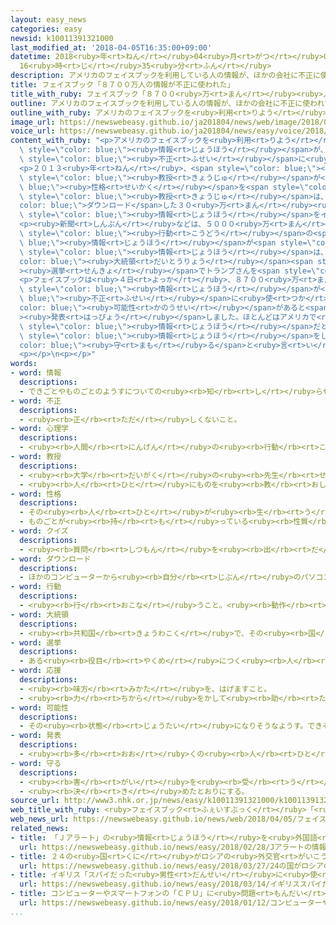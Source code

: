 ```yaml
---
layout: easy_news
categories: easy
newsid: k10011391321000
last_modified_at: '2018-04-05T16:35:00+09:00'
datetime: 2018<ruby>年<rt>ねん</rt></ruby>04<ruby>月<rt>がつ</rt></ruby>05<ruby>日<rt>にち</rt></ruby>
  16<ruby>時<rt>じ</rt></ruby>35<ruby>分<rt>ふん</rt></ruby>
description: アメリカのフェイスブックを利用している人の情報が、ほかの会社に不正に使われていたことがわかって問題になっています。
title: フェイスブック「８７００万人の情報が不正に使われた」
title_with_ruby: フェイスブック「８７００<ruby>万<rt>まん</rt></ruby><ruby>人<rt>にん</rt></ruby>の<ruby>情報<rt>じょうほう</rt></ruby>が<ruby>不正<rt>ふせい</rt></ruby>に<ruby>使<rt>つか</rt></ruby>われた」
outline: アメリカのフェイスブックを利用している人の情報が、ほかの会社に不正に使われていたことがわかって問題になっています。
outline_with_ruby: アメリカのフェイスブックを<ruby>利用<rt>りよう</rt></ruby>している<ruby>人<rt>ひと</rt></ruby>の<ruby>情報<rt>じょうほう</rt></ruby>が、ほかの<ruby>会社<rt>かいしゃ</rt></ruby>に<ruby>不正<rt>ふせい</rt></ruby>に<ruby>使<rt>つか</rt></ruby>われていたことがわかって<ruby>問題<rt>もんだい</rt></ruby>になっています。
image_url: https://newswebeasy.github.io/ja201804/news/web/image/2018/04/05/K10011391321_1804050540_1804050540_01_02.jpg
voice_url: https://newswebeasy.github.io/ja201804/news/easy/voice/2018/04/05/k10011391321000.mp4
content_with_ruby: "<p>アメリカのフェイスブックを<ruby>利用<rt>りよう</rt></ruby>している<ruby>人<rt>ひと</rt></ruby>の<span\
  \ style=\"color: blue;\"><ruby>情報<rt>じょうほう</rt></ruby></span>が、ほかの<ruby>会社<rt>かいしゃ</rt></ruby>に<span\
  \ style=\"color: blue;\"><ruby>不正<rt>ふせい</rt></ruby></span>に<ruby>使<rt>つか</rt></ruby>われていたことがわかって<ruby>問題<rt>もんだい</rt></ruby>になっています。</p>\n\
  <p>２０１３<ruby>年<rt>ねん</rt></ruby>、<span style=\"color: blue;\"><ruby>心理学<rt>しんりがく</rt></ruby></span>を<ruby>研究<rt>けんきゅう</rt></ruby>していたイギリスの<ruby>大学<rt>だいがく</rt></ruby><span\
  \ style=\"color: blue;\"><ruby>教授<rt>きょうじゅ</rt></ruby></span>が<span style=\"color:\
  \ blue;\"><ruby>性格<rt>せいかく</rt></ruby></span>を<span style=\"color: blue;\">クイズ</span>で<ruby>調<rt>しら</rt></ruby>べるアプリを<ruby>作<rt>つく</rt></ruby>りました。この<span\
  \ style=\"color: blue;\"><ruby>教授<rt>きょうじゅ</rt></ruby></span>は、アプリを<span style=\"\
  color: blue;\">ダウンロード</span>した３０<ruby>万<rt>まん</rt></ruby><ruby>人<rt>にん</rt></ruby>とその<ruby>人<rt>ひと</rt></ruby>の<ruby>友達<rt>ともだち</rt></ruby>などの<span\
  \ style=\"color: blue;\"><ruby>情報<rt>じょうほう</rt></ruby></span>をイギリスの<ruby>会社<rt>かいしゃ</rt></ruby>に<ruby>売<rt>う</rt></ruby>っていました。</p>\n\
  <p><ruby>新聞<rt>しんぶん</rt></ruby>などは、５０００<ruby>万<rt>まん</rt></ruby><ruby>人<rt>にん</rt></ruby><ruby>以上<rt>いじょう</rt></ruby>の<ruby>人<rt>ひと</rt></ruby>の<ruby>好<rt>す</rt></ruby>きな<ruby>物<rt>もの</rt></ruby>や<span\
  \ style=\"color: blue;\"><ruby>行動<rt>こうどう</rt></ruby></span>の<span style=\"color:\
  \ blue;\"><ruby>情報<rt>じょうほう</rt></ruby></span>が<span style=\"color: blue;\"><ruby>不正<rt>ふせい</rt></ruby></span>に<ruby>使<rt>つか</rt></ruby>われたと<ruby>言<rt>い</rt></ruby>っていました。そしてこの<span\
  \ style=\"color: blue;\"><ruby>情報<rt>じょうほう</rt></ruby></span>は、おととしの<span style=\"\
  color: blue;\"><ruby>大統領<rt>だいとうりょう</rt></ruby></span><span style=\"color: blue;\"\
  ><ruby>選挙<rt>せんきょ</rt></ruby></span>でトランプさんを<span style=\"color: blue;\"><ruby>応援<rt>おうえん</rt></ruby></span>する<ruby>人<rt>ひと</rt></ruby>たちに<ruby>使<rt>つか</rt></ruby>われたと<ruby>伝<rt>つた</rt></ruby>えています。</p>\n\
  <p>フェイスブックは<ruby>４日<rt>よっか</rt></ruby>、８７００<ruby>万<rt>まん</rt></ruby><ruby>人<rt>にん</rt></ruby>の<span\
  \ style=\"color: blue;\"><ruby>情報<rt>じょうほう</rt></ruby></span>が<span style=\"color:\
  \ blue;\"><ruby>不正<rt>ふせい</rt></ruby></span>に<ruby>使<rt>つか</rt></ruby>われた<span style=\"\
  color: blue;\"><ruby>可能性<rt>かのうせい</rt></ruby></span>があると<span style=\"color: blue;\"\
  ><ruby>発表<rt>はっぴょう</rt></ruby></span>しました。ほとんどはアメリカで<ruby>利用<rt>りよう</rt></ruby>している<ruby>人<rt>ひと</rt></ruby>の<span\
  \ style=\"color: blue;\"><ruby>情報<rt>じょうほう</rt></ruby></span>だと<ruby>言<rt>い</rt></ruby>っています。そして、これからは<ruby>利用<rt>りよう</rt></ruby>する<ruby>人<rt>ひと</rt></ruby>の<span\
  \ style=\"color: blue;\"><ruby>情報<rt>じょうほう</rt></ruby></span>をしっかり<span style=\"\
  color: blue;\"><ruby>守<rt>まも</rt></ruby>る</span>と<ruby>言<rt>い</rt></ruby>っています。</p>\n\
  <p></p>\n<p></p>"
words:
- word: 情報
  descriptions:
  - できごとやものごとのようすについての<ruby><rb>知</rb><rt>し</rt></ruby>らせ。
- word: 不正
  descriptions:
  - <ruby><rb>正</rb><rt>ただ</rt></ruby>しくないこと。
- word: 心理学
  descriptions:
  - <ruby><rb>人間</rb><rt>にんげん</rt></ruby>の<ruby><rb>行動</rb><rt>こうどう</rt></ruby>と<ruby><rb>心</rb><rt>こころ</rt></ruby>のはたらきやようすを<ruby><rb>研究</rb><rt>けんきゅう</rt></ruby>する<ruby><rb>学問</rb><rt>がくもん</rt></ruby>。
- word: 教授
  descriptions:
  - <ruby><rb>大学</rb><rt>だいがく</rt></ruby>の<ruby><rb>先生</rb><rt>せんせい</rt></ruby>。
  - <ruby><rb>人</rb><rt>ひと</rt></ruby>にものを<ruby><rb>教</rb><rt>おし</rt></ruby>えること。また、その<ruby><rb>人</rb><rt>ひと</rt></ruby>。
- word: 性格
  descriptions:
  - その<ruby><rb>人</rb><rt>ひと</rt></ruby>が<ruby><rb>生</rb><rt>う</rt></ruby>まれつき<ruby><rb>持</rb><rt>も</rt></ruby>っている<ruby><rb>性質</rb><rt>せいしつ</rt></ruby>。<ruby><rb>人</rb><rt>ひと</rt></ruby>がら。
  - ものごとが<ruby><rb>持</rb><rt>も</rt></ruby>っている<ruby><rb>性質</rb><rt>せいしつ</rt></ruby>。
- word: クイズ
  descriptions:
  - <ruby><rb>質問</rb><rt>しつもん</rt></ruby>を<ruby><rb>出</rb><rt>だ</rt></ruby>して、<ruby><rb>相手</rb><rt>あいて</rt></ruby>に<ruby><rb>答</rb><rt>こた</rt></ruby>えさせる<ruby><rb>遊</rb><rt>あそ</rt></ruby>び。
- word: ダウンロード
  descriptions:
  - ほかのコンピューターから<ruby><rb>自分</rb><rt>じぶん</rt></ruby>のパソコンなどに、<ruby><rb>必要</rb><rt>ひつよう</rt></ruby>なデータを<ruby><rb>取</rb><rt>と</rt></ruby>り<ruby><rb>入</rb><rt>い</rt></ruby>れること。
- word: 行動
  descriptions:
  - <ruby><rb>行</rb><rt>おこな</rt></ruby>うこと。<ruby><rb>動作</rb><rt>どうさ</rt></ruby>。
- word: 大統領
  descriptions:
  - <ruby><rb>共和国</rb><rt>きょうわこく</rt></ruby>で、その<ruby><rb>国</rb><rt>くに</rt></ruby>を<ruby><rb>代表</rb><rt>だいひょう</rt></ruby>する<ruby><rb>人</rb><rt>ひと</rt></ruby>。
- word: 選挙
  descriptions:
  - ある<ruby><rb>役目</rb><rt>やくめ</rt></ruby>につく<ruby><rb>人</rb><rt>ひと</rt></ruby>を、<ruby><rb>大勢</rb><rt>おおぜい</rt></ruby>の<ruby><rb>中</rb><rt>なか</rt></ruby>から<ruby><rb>選</rb><rt>えら</rt></ruby>ぶこと。
- word: 応援
  descriptions:
  - <ruby><rb>味方</rb><rt>みかた</rt></ruby>を、はげますこと。
  - <ruby><rb>力</rb><rt>ちから</rt></ruby>をかして<ruby><rb>助</rb><rt>たす</rt></ruby>けること。
- word: 可能性
  descriptions:
  - その<ruby><rb>状態</rb><rt>じょうたい</rt></ruby>になりそうなようす。できそうなようす。
- word: 発表
  descriptions:
  - <ruby><rb>多</rb><rt>おお</rt></ruby>くの<ruby><rb>人</rb><rt>ひと</rt></ruby>に<ruby><rb>広</rb><rt>ひろ</rt></ruby>く<ruby><rb>知</rb><rt>し</rt></ruby>らせること。
- word: 守る
  descriptions:
  - <ruby><rb>害</rb><rt>がい</rt></ruby>を<ruby><rb>受</rb><rt>う</rt></ruby>けないように、<ruby><rb>防</rb><rt>ふせ</rt></ruby>ぐ。
  - <ruby><rb>決</rb><rt>き</rt></ruby>めたとおりにする。
source_url: http://www3.nhk.or.jp/news/easy/k10011391321000/k10011391321000.html
web_title_with_ruby: <ruby>フェイスブック<rt>ふぇいすぶっく</rt></ruby>「<ruby>個人<rt>こじん</rt></ruby><ruby>データ<rt>でーた</rt></ruby><ruby>流出<rt>りゅうしゅつ</rt></ruby>は<ruby>最大<rt>さいだい</rt></ruby>で8700<ruby>万人<rt>まんにん</rt></ruby>」
web_news_url: https://newswebeasy.github.io/news/web/2018/04/05/フェイスブック個人データ流出は最大で8700万人
related_news:
- title: 「Ｊアラート」の<ruby>情報<rt>じょうほう</rt></ruby>を<ruby>外国語<rt>がいこくご</rt></ruby>でも<ruby>知<rt>し</rt></ruby>らせる
  url: https://newswebeasy.github.io/news/easy/2018/02/28/Jアラートの情報を外国語でも知らせる
- title: ２４の<ruby>国<rt>くに</rt></ruby>がロシアの<ruby>外交官<rt>がいこうかん</rt></ruby>に<ruby>国<rt>くに</rt></ruby>から<ruby>出<rt>で</rt></ruby>て<ruby>行<rt>い</rt></ruby>くように<ruby>言<rt>い</rt></ruby>う
  url: https://newswebeasy.github.io/news/easy/2018/03/27/24の国がロシアの外交官に国から出て行くように言う
- title: イギリス「スパイだった<ruby>男性<rt>だんせい</rt></ruby>に<ruby>使<rt>つか</rt></ruby>った<ruby>毒<rt>どく</rt></ruby>はロシアが<ruby>作<rt>つく</rt></ruby>った」
  url: https://newswebeasy.github.io/news/easy/2018/03/14/イギリススパイだった男性に使った毒はロシアが作った
- title: コンピューターやスマートフォンの「ＣＰＵ」に<ruby>問題<rt>もんだい</rt></ruby>
  url: https://newswebeasy.github.io/news/easy/2018/01/12/コンピューターやスマートフォンのCPUに問題
...
```

